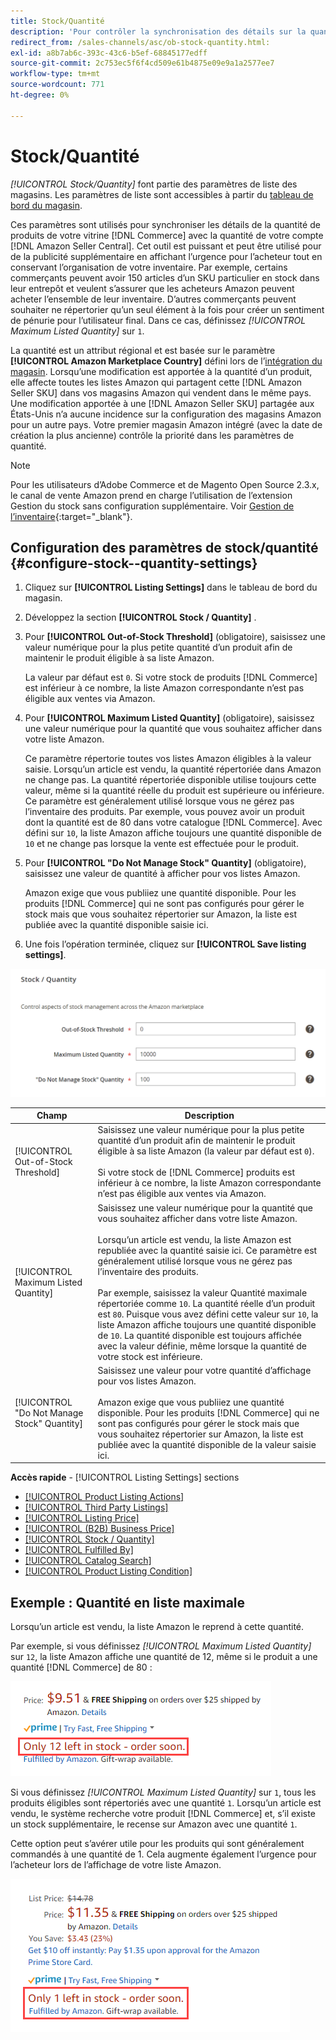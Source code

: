 ```yaml
---
title: Stock/Quantité
description: 'Pour contrôler la synchronisation des détails sur la quantité de produits de votre boutique Commerce vers votre compte  [!DNL Amazon Seller Central] , mettez à jour les paramètres Stock/Quantité .'
redirect_from: /sales-channels/asc/ob-stock-quantity.html: 
exl-id: a8b7ab6c-393c-43c6-b5ef-68845177edff
source-git-commit: 2c753ec5f6f4cd509e61b4875e09e9a1a2577ee7
workflow-type: tm+mt
source-wordcount: 771
ht-degree: 0%

---
```


# Stock/Quantité

*[!UICONTROL Stock/Quantity]* font partie des paramètres de liste des magasins. Les paramètres de liste sont accessibles à partir du [tableau de bord du magasin](./amazon-store-dashboard.md).

Ces paramètres sont utilisés pour synchroniser les détails de la quantité de produits de votre vitrine [!DNL Commerce] avec la quantité de votre compte [!DNL Amazon Seller Central]. Cet outil est puissant et peut être utilisé pour de la publicité supplémentaire en affichant l’urgence pour l’acheteur tout en conservant l’organisation de votre inventaire. Par exemple, certains commerçants peuvent avoir 150 articles d’un SKU particulier en stock dans leur entrepôt et veulent s’assurer que les acheteurs Amazon peuvent acheter l’ensemble de leur inventaire. D’autres commerçants peuvent souhaiter ne répertorier qu’un seul élément à la fois pour créer un sentiment de pénurie pour l’utilisateur final. Dans ce cas, définissez *[!UICONTROL Maximum Listed Quantity]* sur `1`.

La quantité est un attribut régional et est basée sur le paramètre **[!UICONTROL Amazon Marketplace Country]** défini lors de l’[intégration du magasin](./store-integration.md). Lorsqu’une modification est apportée à la quantité d’un produit, elle affecte toutes les listes Amazon qui partagent cette [!DNL Amazon Seller SKU] dans vos magasins Amazon qui vendent dans le même pays. Une modification apportée à une [!DNL Amazon Seller SKU] partagée aux États-Unis n’a aucune incidence sur la configuration des magasins Amazon pour un autre pays. Votre premier magasin Amazon intégré (avec la date de création la plus ancienne) contrôle la priorité dans les paramètres de quantité.

>[!NOTE]
>
>Pour les utilisateurs d’Adobe Commerce et de Magento Open Source 2.3.x, le canal de vente Amazon prend en charge l’utilisation de l’extension Gestion du stock sans configuration supplémentaire. Voir [Gestion de l’inventaire](https://docs.magento.com/user-guide/v2.3/catalog/inventory-management.html){:target=&quot;_blank&quot;}.

## Configuration des paramètres de stock/quantité {#configure-stock--quantity-settings}

1. Cliquez sur **[!UICONTROL Listing Settings]** dans le tableau de bord du magasin.

1. Développez la section **[!UICONTROL Stock / Quantity]** .

1. Pour **[!UICONTROL Out-of-Stock Threshold]** (obligatoire), saisissez une valeur numérique pour la plus petite quantité d’un produit afin de maintenir le produit éligible à sa liste Amazon.

   La valeur par défaut est `0`. Si votre stock de produits [!DNL Commerce] est inférieur à ce nombre, la liste Amazon correspondante n’est pas éligible aux ventes via Amazon.

1. Pour **[!UICONTROL Maximum Listed Quantity]** (obligatoire), saisissez une valeur numérique pour la quantité que vous souhaitez afficher dans votre liste Amazon.

   Ce paramètre répertorie toutes vos listes Amazon éligibles à la valeur saisie. Lorsqu’un article est vendu, la quantité répertoriée dans Amazon ne change pas. La quantité répertoriée disponible utilise toujours cette valeur, même si la quantité réelle du produit est supérieure ou inférieure. Ce paramètre est généralement utilisé lorsque vous ne gérez pas l’inventaire des produits. Par exemple, vous pouvez avoir un produit dont la quantité est de 80 dans votre catalogue [!DNL Commerce]. Avec défini sur `10`, la liste Amazon affiche toujours une quantité disponible de `10` et ne change pas lorsque la vente est effectuée pour le produit.

1. Pour **[!UICONTROL "Do Not Manage Stock" Quantity]** (obligatoire), saisissez une valeur de quantité à afficher pour vos listes Amazon.

   Amazon exige que vous publiiez une quantité disponible. Pour les produits [!DNL Commerce] qui ne sont pas configurés pour gérer le stock mais que vous souhaitez répertorier sur Amazon, la liste est publiée avec la quantité disponible saisie ici.

1. Une fois l’opération terminée, cliquez sur **[!UICONTROL Save listing settings]**.

![Paramètres de stock/quantité](assets/amazon-stock-quantity.png)

| Champ | Description |
|---|---|
| [!UICONTROL Out-of-Stock Threshold] | Saisissez une valeur numérique pour la plus petite quantité d’un produit afin de maintenir le produit éligible à sa liste Amazon (la valeur par défaut est `0`).<br><br>Si votre stock de  [!DNL Commerce] produits est inférieur à ce nombre, la liste Amazon correspondante n’est pas éligible aux ventes via Amazon. |
| [!UICONTROL Maximum Listed Quantity] | Saisissez une valeur numérique pour la quantité que vous souhaitez afficher dans votre liste Amazon.<br><br>Lorsqu’un article est vendu, la liste Amazon est republiée avec la quantité saisie ici. Ce paramètre est généralement utilisé lorsque vous ne gérez pas l’inventaire des produits.<br><br>Par exemple, saisissez la valeur Quantité maximale répertoriée comme  `10`. La quantité réelle d’un produit est `80`. Puisque vous avez défini cette valeur sur `10`, la liste Amazon affiche toujours une quantité disponible de `10`. La quantité disponible est toujours affichée avec la valeur définie, même lorsque la quantité de votre stock est inférieure. |
| [!UICONTROL "Do Not Manage Stock" Quantity] | Saisissez une valeur pour votre quantité d’affichage pour vos listes Amazon.<br><br>Amazon exige que vous publiiez une quantité disponible. Pour les produits [!DNL Commerce] qui ne sont pas configurés pour gérer le stock mais que vous souhaitez répertorier sur Amazon, la liste est publiée avec la quantité disponible de la valeur saisie ici. |

**Accès rapide**  -  [!UICONTROL Listing Settings] sections

- [[!UICONTROL Product Listing Actions]](./product-listing-actions.md)
- [[!UICONTROL Third Party Listings]](./third-party-listing-settings.md)
- [[!UICONTROL Listing Price]](./listing-price.md)
- [[!UICONTROL (B2B) Business Price]](./business-pricing.md)
- [[!UICONTROL Stock / Quantity]](./stock-quantity.md)
- [[!UICONTROL Fulfilled By]](./fulfilled-by.md)
- [[!UICONTROL Catalog Search]](./catalog-search.md)
- [[!UICONTROL Product Listing Condition]](./product-listing-condition.md)

## Exemple : Quantité en liste maximale

Lorsqu’un article est vendu, la liste Amazon le reprend à cette quantité.

Par exemple, si vous définissez *[!UICONTROL Maximum Listed Quantity]* sur `12`, la liste Amazon affiche une quantité de 12, même si le produit a une quantité [!DNL Commerce] de 80 :

![Exemple de quantité maximale répertoriée 1](assets/amazon-max-listed-quantity.png)

Si vous définissez *[!UICONTROL Maximum Listed Quantity]* sur `1`, tous les produits éligibles sont répertoriés avec une quantité `1`. Lorsqu’un article est vendu, le système recherche votre produit [!DNL Commerce] et, s’il existe un stock supplémentaire, le recense sur Amazon avec une quantité `1`.

Cette option peut s’avérer utile pour les produits qui sont généralement commandés à une quantité de 1. Cela augmente également l’urgence pour l’acheteur lors de l’affichage de votre liste Amazon.

![Exemple de quantité maximale répertoriée 2](assets/amazon-max-listed-quantity-1.png)
